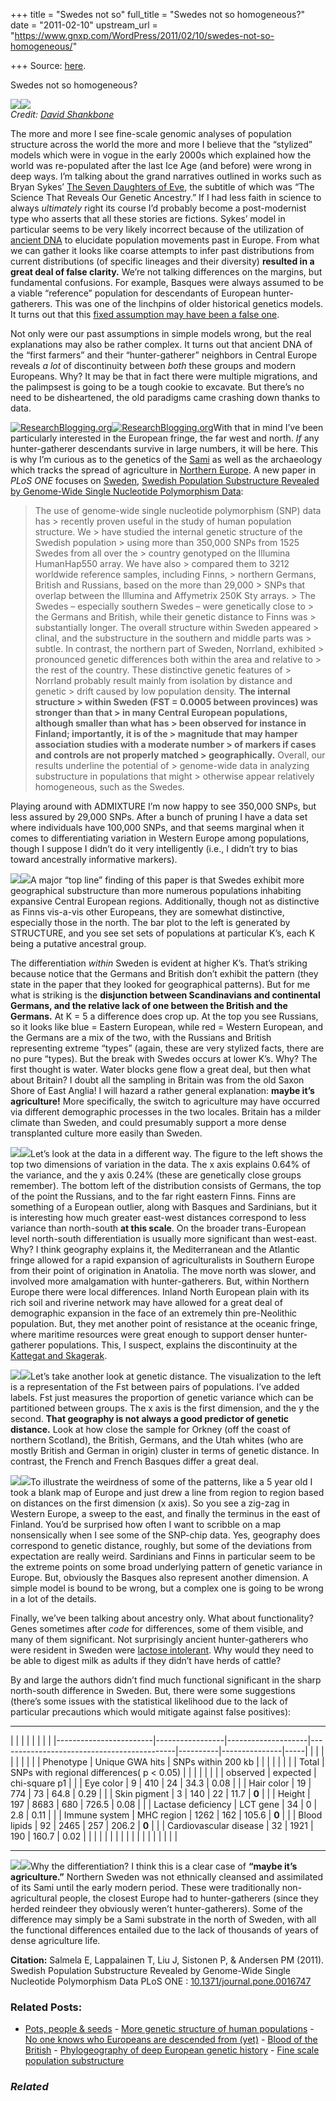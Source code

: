+++
title = "Swedes not so"
full_title = "Swedes not so homogeneous?"
date = "2011-02-10"
upstream_url = "https://www.gnxp.com/WordPress/2011/02/10/swedes-not-so-homogeneous/"

+++
Source: [here](https://www.gnxp.com/WordPress/2011/02/10/swedes-not-so-homogeneous/).

Swedes not so homogeneous?

[![](https://i0.wp.com/blogs.discovermagazine.com/gnxp/files/2011/02/malin1.png?resize=150%2C207)![](https://i0.wp.com/blogs.discovermagazine.com/gnxp/files/2011/02/malin1.png?resize=150%2C207)](https://i0.wp.com/blogs.discovermagazine.com/gnxp/files/2011/02/malin1.png)  
*Credit: [David Shankbone](https://en.wikipedia.org/wiki/File:Malin_Akerman_at_Mercedes-Benz_Fashion_Week.jpg)*

The more and more I see fine-scale genomic analyses of population structure across the world the more and more I believe that the “stylized” models which were in vogue in the early 2000s which explained how the world was re-populated after the last Ice Age (and before) were wrong in deep ways. I’m talking about the grand narratives outlined in works such as Bryan Sykes’ [The Seven Daughters of Eve](https://www.amazon.com/exec/obidos/ASIN/0393323145/geneexpressio-20), the subtitle of which was “The Science That Reveals Our Genetic Ancestry.” If I had less faith in science to always *ultimately* right its course I’d probably become a post-modernist type who asserts that all these stories are fictions. Sykes’ model in particular seems to be very likely incorrect because of the utilization of [ancient DNA](http://blogs.discovermagazine.com/gnxp/2010/11/european-man-of-many-faces-cain-vs-abel/) to elucidate population movements past in Europe. From what we can gather it looks like coarse attempts to infer past distributions from current distributions (of specific lineages and their diversity) **resulted in a great deal of false clarity.** We’re not talking differences on the margins, but fundamental confusions. For example, Basques were always assumed to be a viable “reference” population for descendants of European hunter-gatherers. This was one of the linchpins of older historical genetics models. It turns out that this [fixed assumption may have been a false one](http://blogs.discovermagazine.com/gnxp/2010/02/the-basques-may-not-be-who-we-think-they-are/).

Not only were our past assumptions in simple models wrong, but the real explanations may also be rather complex. It turns out that ancient DNA of the “first farmers” and their “hunter-gatherer” neighbors in Central Europe reveals *a lot* of discontinuity between *both* these groups and modern Europeans. Why? It may be that in fact there were multiple migrations, and the palimpsest is going to be a tough cookie to excavate. But there’s no need to be disheartened, the old paradigms came crashing down thanks to data.

[![ResearchBlogging.org](https://i0.wp.com/www.researchblogging.org/public/citation_icons/rb2_large_gray.png?w=640)![ResearchBlogging.org](https://i0.wp.com/www.researchblogging.org/public/citation_icons/rb2_large_gray.png?w=640)](http://www.researchblogging.org)With that in mind I’ve been particularly interested in the European fringe, the far west and north. *If* any hunter-gatherer descendants survive in large numbers, it will be here. This is why I’m curious as to the genetics of the [Sami](http://blogs.discovermagazine.com/gnxp/2010/12/the-men-of-the-north-the-sami/) as well as the archaeology which tracks the spread of agriculture in [Northern Europe](http://blogs.discovermagazine.com/gnxp/2010/12/the-great-northern-culture-war/). A new paper in *PLoS ONE* focuses on [Sweden](http://www.plosone.org/article/info:doi/10.1371/journal.pone.0016747?utm_source=feedburner&utm_medium=feed&utm_campaign=Feed:+plosone/GeneticsandGenomics+(PLoS+ONE+Alerts:+Genetics+and+Genomics)), [Swedish Population Substructure Revealed by Genome-Wide Single Nucleotide Polymorphism Data](http://www.plosone.org/article/info:doi/10.1371/journal.pone.0016747?utm_source=feedburner&utm_medium=feed&utm_campaign=Feed:+plosone/GeneticsandGenomics+(PLoS+ONE+Alerts:+Genetics+and+Genomics)):

> The use of genome-wide single nucleotide polymorphism (SNP) data has > recently proven useful in the study of human population structure. We > have studied the internal genetic structure of the Swedish population > using more than 350,000 SNPs from 1525 Swedes from all over the > country genotyped on the Illumina HumanHap550 array. We have also > compared them to 3212 worldwide reference samples, including Finns, > northern Germans, British and Russians, based on the more than 29,000 > SNPs that overlap between the Illumina and Affymetrix 250K Sty arrays. > The Swedes – especially southern Swedes – were genetically close to > the Germans and British, while their genetic distance to Finns was > substantially longer. The overall structure within Sweden appeared > clinal, and the substructure in the southern and middle parts was > subtle. In contrast, the northern part of Sweden, Norrland, exhibited > pronounced genetic differences both within the area and relative to > the rest of the country. These distinctive genetic features of > Norrland probably result mainly from isolation by distance and genetic > drift caused by low population density. **The internal structure > within Sweden (FST = 0.0005 between provinces) was stronger than that > in many Central European populations, although smaller than what has > been observed for instance in Finland; importantly, it is of the > magnitude that may hamper association studies with a moderate number > of markers if cases and controls are not properly matched > geographically.** Overall, our results underline the potential of > genome-wide data in analyzing substructure in populations that might > otherwise appear relatively homogeneous, such as the Swedes.

Playing around with ADMIXTURE I’m now happy to see 350,000 SNPs, but less assured by 29,000 SNPs. After a bunch of pruning I have a data set where individuals have 100,000 SNPs, and that seems marginal when it comes to differentiating variation in Western Europe among populations, though I suppose I didn’t do it very intelligently (i.e., I didn’t try to bias toward ancestrally informative markers).

[![](https://i0.wp.com/blogs.discovermagazine.com/gnxp/files/2011/02/sw1.png?resize=180%2C368)![](https://i0.wp.com/blogs.discovermagazine.com/gnxp/files/2011/02/sw1.png?resize=180%2C368)](https://i0.wp.com/blogs.discovermagazine.com/gnxp/files/2011/02/sw1.png)A major “top line” finding of this paper is that Swedes exhibit more geographical substructure than more numerous populations inhabiting expansive Central European regions. Additionally, though not as distinctive as Finns vis-a-vis other Europeans, they are somewhat distinctive, especially those in the north. The bar plot to the left is generated by STRUCTURE, and you see set sets of populations at particular K’s, each K being a putative ancestral group.

The differentiation *within* Sweden is evident at higher K’s. That’s striking because notice that the Germans and British don’t exhibit the pattern (they state in the paper that they looked for geographical patterns). But for me what is striking is the **disjunction between Scandinavians and continental Germans, and the relative lack of one between the British and the Germans.** At K = 5 a difference does crop up. At the top you see Russians, so it looks like blue = Eastern European, while red = Western European, and the Germans are a mix of the two, with the Russians and British representing extreme “types” (again, these are very stylized facts, there are no pure “types). But the break with Swedes occurs at lower K’s. Why? The first thought is water. Water blocks gene flow a great deal, but then what about Britain? I doubt all the sampling in Britain was from the old Saxon Shore of East Anglia! I will hazard a rather general explanation: **maybe it’s agriculture!** More specifically, the switch to agriculture may have occurred via different demographic processes in the two locales. Britain has a milder climate than Sweden, and could presumably support a more dense transplanted culture more easily than Sweden.

[![](https://i0.wp.com/blogs.discovermagazine.com/gnxp/files/2011/02/journal.pone_.0016747.g002.png?resize=244%2C219)![](https://i0.wp.com/blogs.discovermagazine.com/gnxp/files/2011/02/journal.pone_.0016747.g002.png?resize=244%2C219)](https://i0.wp.com/blogs.discovermagazine.com/gnxp/files/2011/02/journal.pone_.0016747.g002.png)Let’s look at the data in a different way. The figure to the left shows the top two dimensions of variation in the data. The x axis explains 0.64% of the variance, and the y axis 0.24% (these are genetically close groups remember). The bottom left of the distribution consists of Germans, the top of the point the Russians, and to the far right eastern Finns. Finns are something of a European outlier, along with Basques and Sardinians, but it is interesting how much greater east-west distances correspond to less variance than north-south **at this scale**. On the broader trans-European level north-south differentiation is usually more significant than west-east. Why? I think geography explains it, the Mediterranean and the Atlantic fringe allowed for a rapid expansion of agriculturalists in Southern Europe from their point of origination in Anatolia. The move north was slower, and involved more amalgamation with hunter-gatherers. But, within Northern Europe there were local differences. Inland North European plain with its rich soil and riverine network may have allowed for a great deal of demographic expansion in the face of an extremely thin pre-Neolithic population. But, they met another point of resistance at the oceanic fringe, where maritime resources were great enough to support denser hunter-gatherer populations. This, I suspect, explains the discontinuity at the [Kattegat and Skagerak](https://en.wikipedia.org/wiki/Kattegat).

[![](https://i0.wp.com/blogs.discovermagazine.com/gnxp/files/2011/02/journal.pone_.0016747.s003-.png?resize=400%2C243)![](https://i0.wp.com/blogs.discovermagazine.com/gnxp/files/2011/02/journal.pone_.0016747.s003-.png?resize=400%2C243)](https://i0.wp.com/blogs.discovermagazine.com/gnxp/files/2011/02/journal.pone_.0016747.s003-.png)Let’s take another look at genetic distance. The visualization to the left is a representation of the Fst between pairs of populations. I’ve added labels. Fst just measures the proportion of genetic variance which can be partitioned between groups. The x axis is the first dimension, and the y the second. **That geography is not always a good predictor of genetic distance.** Look at how close the sample for Orkney (off the coast of northern Scotland), the British, Germans, and the Utah whites (who are mostly British and German in origin) cluster in terms of genetic distance. In contrast, the French and French Basques differ a great deal.

[![](https://i0.wp.com/blogs.discovermagazine.com/gnxp/files/2011/02/20070502091827BlankMap-Eur.png?resize=200%2C197)![](https://i0.wp.com/blogs.discovermagazine.com/gnxp/files/2011/02/20070502091827BlankMap-Eur.png?resize=200%2C197)](https://i0.wp.com/blogs.discovermagazine.com/gnxp/files/2011/02/20070502091827BlankMap-Eur.png)To illustrate the weirdness of some of the patterns, like a 5 year old I took a blank map of Europe and just drew a line from region to region based on distances on the first dimension (x axis). So you see a zig-zag in Western Europe, a sweep to the east, and finally the terminus in the east of Finland. You’d be surprised how often I want to scribble on a map nonsensically when I see some of the SNP-chip data. Yes, geography does correspond to genetic distance, roughly, but some of the deviations from expectation are really weird. Sardinians and Finns in particular seem to be the extreme points on some broad underlying pattern of genetic variance in Europe. But, obviously the Basques also represent another dimension. A simple model is bound to be wrong, but a complex one is going to be wrong in a lot of the details.

Finally, we’ve been talking about ancestry only. What about functionality? Genes sometimes after *code* for differences, some of them visible, and many of them significant. Not surprisingly ancient hunter-gatherers who were resident in Sweden were [lactose intolerant](http://blogs.discovermagazine.com/gnxp/2010/04/ancient-swedes-were-lactose-intolerant/). Why would they need to be able to digest milk as adults if they didn’t have herds of cattle?

By and large the authors didn’t find much functional significant in the sharp north-south difference in Sweden. But, there were some suggestions (there’s some issues with the statistical likelihood due to the lack of particular precautions which would mitigate against false positives):

------------------------------------------------------------------------

|                        |                 |                    |                                            |          |               |     | |------------------------|-----------------|--------------------|--------------------------------------------|----------|---------------|-----| |                        |                 |                    |                                            |          |               |     | | Phenotype              | Unique GWA hits | SNPs within 200 kb |                                            |          |               |     | |                        |                 | Total              | SNPs with regional differences( p \< 0.05) |          |               |     | |                        |                 |                    | observed                                   | expected | chi-square p1 |     | | Eye color              | 9               | 410                | 24                                         | 34.3     | 0.08          |     | | Hair color             | 19              | 774                | 73                                         | 64.8     | 0.29          |     | | Skin pigment           | 3               | 140                | 22                                         | 11.7     | **0**         |     | | Height                 | 197             | 8683               | 680                                        | 726.5    | 0.08          |     | | Lactase deficiency     | LCT gene        | 34                 | 0                                          | 2.8      | 0.11          |     | | Immune system          | MHC region      | 1262               | 162                                        | 105.6    | **0**         |     | | Blood lipids           | 92              | 2465               | 257                                        | 206.2    | **0**         |     | | Cardiovascular disease | 32              | 1921               | 190                                        | 160.7    | 0.02          |     | |                        |                 |                    |                                            |          |               |     | |                        |                 |                    |                                            |          |               |     |

------------------------------------------------------------------------

[![](https://i0.wp.com/blogs.discovermagazine.com/gnxp/files/2011/02/350px-Saami_Family_1900.jpg?resize=226%2C198)![](https://i0.wp.com/blogs.discovermagazine.com/gnxp/files/2011/02/350px-Saami_Family_1900.jpg?resize=226%2C198)](https://i0.wp.com/blogs.discovermagazine.com/gnxp/files/2011/02/350px-Saami_Family_1900.jpg)Why the differentiation? I think this is a clear case of **“maybe it’s agriculture.”** Northern Sweden was not ethnically cleansed and assimilated of its Sami until the early modern period. These were traditionally non-agricultural people, the closest Europe had to hunter-gatherers (since they herded reindeer they obviously weren’t hunter-gatherers). Some of the difference may simply be a Sami substrate in the north of Sweden, with all the functional differences entailed due to the lack of thousands of years of dense agriculture life.

**Citation:** Salmela E, Lappalainen T, Liu J, Sistonen P, & Andersen PM (2011). Swedish Population Substructure Revealed by Genome-Wide Single Nucleotide Polymorphism Data PLoS ONE : [10.1371/journal.pone.0016747](https://dx.doi.org/10.1371/journal.pone.0016747)

### Related Posts:

- [Pots, people &
  seeds](https://www.gnxp.com/WordPress/2009/08/30/pots-people-seeds/) - [More genetic structure of human
  populations](https://www.gnxp.com/WordPress/2009/05/16/more-genetic-structure-of-human-populations/) - [No one knows who Europeans are descended from
  (yet)](https://www.gnxp.com/WordPress/2009/09/04/no-one-knows-who-europeans-are-descended-from-yet/) - [Blood of the
  British](https://www.gnxp.com/WordPress/2006/09/22/blood-of-the-british/) - [Phylogeography of deep European genetic
  history](https://www.gnxp.com/WordPress/2010/04/22/phylogeography-of-deep-european-genetic-history/) - [Fine scale population
  substructure](https://www.gnxp.com/WordPress/2009/03/05/fine-scale-population-substructure/)

### *Related*

[](https://www.addtoany.com/add_to/facebook?linkurl=https%3A%2F%2Fwww.gnxp.com%2FWordPress%2F2011%2F02%2F10%2Fswedes-not-so-homogeneous%2F&linkname=Swedes%20not%20so%20homogeneous%3F "Facebook")[](https://www.addtoany.com/add_to/twitter?linkurl=https%3A%2F%2Fwww.gnxp.com%2FWordPress%2F2011%2F02%2F10%2Fswedes-not-so-homogeneous%2F&linkname=Swedes%20not%20so%20homogeneous%3F "Twitter")[](https://www.addtoany.com/add_to/email?linkurl=https%3A%2F%2Fwww.gnxp.com%2FWordPress%2F2011%2F02%2F10%2Fswedes-not-so-homogeneous%2F&linkname=Swedes%20not%20so%20homogeneous%3F "Email")[](https://www.addtoany.com/share)
